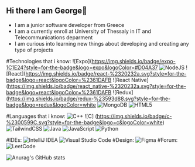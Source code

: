 ## Hi there I am George👋
<ul>
 <li>I am a junior software developer from Greece</li>
 <li>I am a currently enroll at University of Thessaly in IT and Telecommunications deparment</li>
 <li>I am curious into learning new things about developing and creating any type of projects</li>
</ul>

#Technologies that i know:
	![Expo](https://img.shields.io/badge/expo-1C1E24?style=for-the-badge&logo=expo&logoColor=#D04A37 ![NodeJS](https://img.shields.io/badge/node.js-6DA55F?style=for-the-badge&logo=node.js&logoColor=white) ![React](https://img.shields.io/badge/react-%2320232a.svg?style=for-the-badge&logo=react&logoColor=%2361DAFB 	![React Native](https://img.shields.io/badge/react_native-%2320232a.svg?style=for-the-badge&logo=react&logoColor=%2361DAFB  ![Redux](https://img.shields.io/badge/redux-%23593d88.svg?style=for-the-badge&logo=redux&logoColor=white ![MongoDB](https://img.shields.io/badge/MongoDB-%234ea94b.svg?style=for-the-badge&logo=mongodb&logoColor=white) ![HTML5](https://img.shields.io/badge/html5-%23E34F26.svg?style=for-the-badge&logo=html5&logoColor=white)

#Languages that i know: 	![C++](https://img.shields.io/badge/c++-%2300599C.svg?style=for-the-badge&logo=c%2B%2B&logoColor=white) ![C] (https://img.shields.io/badge/c-%2300599C.svg?style=for-the-badge&logo=c&logoColor=white)![TailwindCSS](https://img.shields.io/badge/tailwindcss-%2338B2AC.svg?style=for-the-badge&logo=tailwind-css&logoColor=white) ![Java](https://img.shields.io/badge/java-%23ED8B00.svg?style=for-the-badge&logo=openjdk&logoColor=white) 	![JavaScript](https://img.shields.io/badge/javascript-%23323330.svg?style=for-the-badge&logo=javascript&logoColor=%23F7DF1E) ![Python](https://img.shields.io/badge/python-3670A0?style=for-the-badge&logo=python&logoColor=ffdd54)

#IDEs:  ![IntelliJ IDEA](https://img.shields.io/badge/IntelliJIDEA-000000.svg?style=for-the-badge&logo=intellij-idea&logoColor=white) ![Visual Studio Code](https://img.shields.io/badge/Visual%20Studio%20Code-0078d7.svg?style=for-the-badge&logo=visual-studio-code&logoColor=white)
#Design:  ![Figma](https://img.shields.io/badge/figma-%23F24E1E.svg?style=for-the-badge&logo=figma&logoColor=white)
#Forum: ![LeetCode](https://img.shields.io/badge/LeetCode-000000?style=for-the-badge&logo=LeetCode&logoColor=#d16c06)

![Anurag's GitHub stats](https://github-readme-stats.vercel.app/api?username=ZacGeo&theme=radical&show_icons=true)
<!--
**ZacGeo/ZacGeo** is a ✨ _special_ ✨ repository because its `README.md` (this file) appears on your GitHub profile.

Here are some ideas to get you started:

- 🔭 I’m currently working on ...
- 🌱 I’m currently learning ...
- 👯 I’m looking to collaborate on ...
- 🤔 I’m looking for help with ...
- 💬 Ask me about ...
- 📫 How to reach me: ...
- 😄 Pronouns: ...
- ⚡ Fun fact: ...
-->
